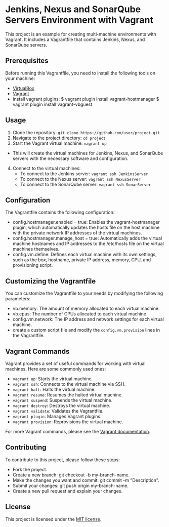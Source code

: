 # Jenkins, Nexus and SonarQube Servers Environment with Vagrant

This project is an example for creating multi-machine environments with Vagrant. It includes a Vagrantfile that contains Jenkins, Nexus, and SonarQube servers.

## Prerequisites

Before running this Vagrantfile, you need to install the following tools on your machine:

- [VirtualBox](https://www.virtualbox.org/)
- [Vagrant](https://www.vagrantup.com/)
- install vagrant plugins:
 $ vagrant plugin install vagrant-hostmanager
 $ vagrant plugin install vagrant-vbguest

## Usage

1. Clone the repository: `git clone https://github.com/user/project.git`
2. Navigate to the project directory: `cd project`
3. Start the Vagrant virtual machine: `vagrant up` 
 - This will create the virtual machines for Jenkins, Nexus, and SonarQube servers with the necessary software and configuration.
4. Connect to the virtual machines:
   - To connect to the Jenkins server: `vagrant ssh JenkinsServer`
   - To connect to the Nexus server: `vagrant ssh NexusServer`
   - To connect to the SonarQube server: `vagrant ssh SonarServer`

## Configuration

The Vagrantfile contains the following configuration:

- config.hostmanager.enabled = true: Enables the vagrant-hostmanager plugin, which automatically updates the hosts file on the host machine with the private network IP addresses of the virtual machines.
- config.hostmanager.manage_host = true: Automatically adds the virtual machine hostnames and IP addresses to the /etc/hosts file on the virtual machines themselves.
- config.vm.define: Defines each virtual machine with its own settings, such as the box, hostname, private IP address, memory, CPU, and provisioning script.

## Customizing the Vagrantfile

You can customize the Vagrantfile to your needs by modifying the following parameters:

- vb.memory: The amount of memory allocated to each virtual machine.
- vb.cpus: The number of CPUs allocated to each virtual machine.
- config.vm.network: The IP address and network settings for each virtual machine.
- create a custom script file and modify the `config.vm.provision` lines in the Vagrantfile.

## Vagrant Commands

Vagrant provides a set of useful commands for working with virtual machines. Here are some commonly used ones:

- `vagrant up`: Starts the virtual machine.
- `vagrant ssh`: Connects to the virtual machine via SSH.
- `vagrant halt`: Halts the virtual machine.
- `vagrant resume`: Resumes the halted virtual machine.
- `vagrant suspend`: Suspends the virtual machine.
- `vagrant destroy`: Destroys the virtual machine.
- `vagrant validate`: Validates the Vagrantfile.
- `vagrant plugin`: Manages Vagrant plugins.
- `vagrant provision`: Reprovisions the virtual machine.

For more Vagrant commands, please see the [Vagrant documentation](https://www.vagrantup.com/docs/cli).

## Contributing

To contribute to this project, please follow these steps:

- Fork the project.
- Create a new branch: git checkout -b my-branch-name.
- Make the changes you want and commit: git commit -m "Description".
- Submit your changes: git push origin my-branch-name.
- Create a new pull request and explain your changes.

## License

This project is licensed under the [MIT license](LICENSE).

